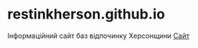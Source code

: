 # restinkherson.github.io
Інформаційний сайт баз відпочинку Херсонщини 
[Сайт](restinkherson.github.io/project/)
